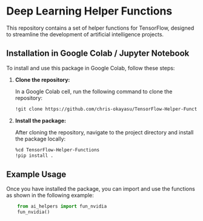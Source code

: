 # Deep Learning Helper Functions

This repository contains a set of helper functions for TensorFlow, designed to streamline the development of artificial intelligence projects.

## Installation in Google Colab / Jupyter Notebook

To install and use this package in Google Colab, follow these steps:

1. **Clone the repository:**

    In a Google Colab cell, run the following command to clone the repository:

   ```bash
   !git clone https://github.com/chris-okayasu/TensorFlow-Helper-Functions.git
   ```

2. **Install the package:**
   
   After cloning the repository, navigate to the project directory and install the package locally:
   
   ```bash
   %cd TensorFlow-Helper-Functions
   !pip install .
   ```
## Example Usage

Once you have installed the package, you can import and use the functions as shown in the following example:

```py
    from ai_helpers import fun_nvidia
    fun_nvidia()
```